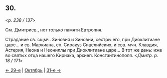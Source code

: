 
## 30.

<*p. 238 / 137*>

См. Дмитриев., нет только памяти Евтропия.

Страдание св. сщмч. Зиновия и Зиновии, сестры его, при Диоклитиане царе... и св. Маркиана, еп. Сиракуз Сицелийских, 
и свв. мчч. Клавдия, Астерия, Неона и Неониллы при Диоклитиане царе... 
В тот же день: иже во святых отца нашего Кириака, архиеп. Константинополя.
<*Дмитр. p. 18 / 171*> 

[← 29-е](10_29_GMT.ru.md) | [Октябрь](README.md#30-й) | [31-е →](10_31_GMT.ru.md)

